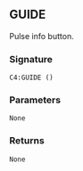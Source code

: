 ## GUIDE

Pulse info button.


### Signature

`C4:GUIDE ()`


### Parameters

`None`


### Returns

`None`